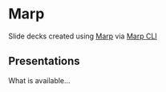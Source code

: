 # Marp

 Slide decks created using [Marp](https://marp.app) via [Marp CLI](https://github.com/marp-team/marp-cli)

 ## Presentations

 What is available...